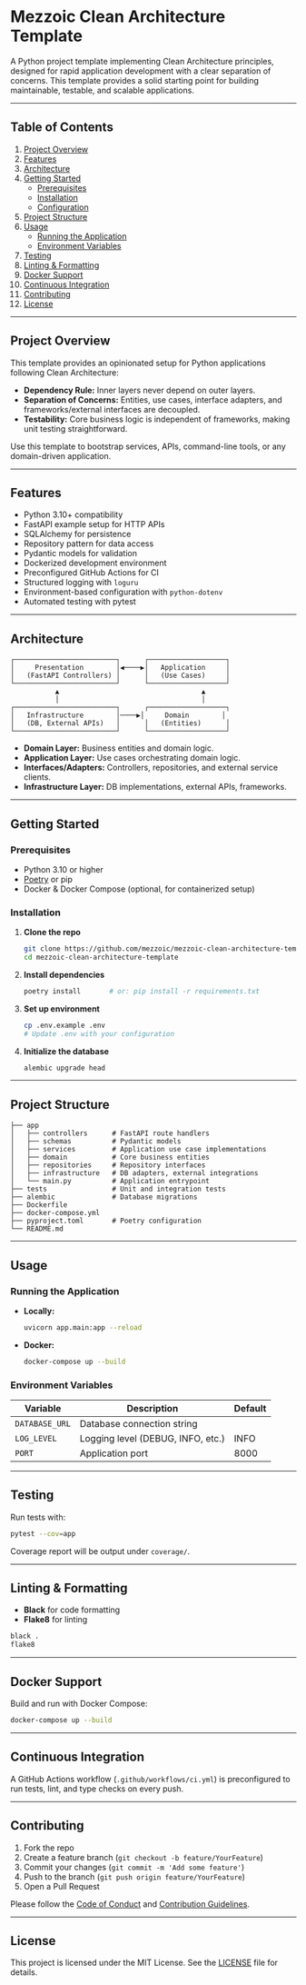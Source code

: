# Mezzoic Clean Architecture Template

A Python project template implementing Clean Architecture principles, designed for rapid application development with a clear separation of concerns. This template provides a solid starting point for building maintainable, testable, and scalable applications.

---

## Table of Contents

1. [Project Overview](#project-overview)
2. [Features](#features)
3. [Architecture](#architecture)
4. [Getting Started](#getting-started)
   - [Prerequisites](#prerequisites)
   - [Installation](#installation)
   - [Configuration](#configuration)
5. [Project Structure](#project-structure)
6. [Usage](#usage)
   - [Running the Application](#running-the-application)
   - [Environment Variables](#environment-variables)
7. [Testing](#testing)
8. [Linting & Formatting](#linting--formatting)
9. [Docker Support](#docker-support)
10. [Continuous Integration](#continuous-integration)
11. [Contributing](#contributing)
12. [License](#license)

---

## Project Overview

This template provides an opinionated setup for Python applications following Clean Architecture:

- **Dependency Rule:** Inner layers never depend on outer layers.
- **Separation of Concerns:** Entities, use cases, interface adapters, and frameworks/external interfaces are decoupled.
- **Testability:** Core business logic is independent of frameworks, making unit testing straightforward.

Use this template to bootstrap services, APIs, command-line tools, or any domain-driven application.

---

## Features

- Python 3.10+ compatibility
- FastAPI example setup for HTTP APIs
- SQLAlchemy for persistence
- Repository pattern for data access
- Pydantic models for validation
- Dockerized development environment
- Preconfigured GitHub Actions for CI
- Structured logging with `loguru`
- Environment-based configuration with `python-dotenv`
- Automated testing with pytest

---

## Architecture

```
┌─────────────────────────┐      ┌───────────────────┐
│     Presentation        │◀────▶│   Application     │
│   (FastAPI Controllers) │      │   (Use Cases)     │
└─────────────────────────┘      └───────────────────┘
           ▲                                   ▲
           │                                   │
┌─────────────────────────┐      ┌───────────────────┐
│   Infrastructure        │────▶│     Domain        │
│   (DB, External APIs)   │      │   (Entities)      │
└─────────────────────────┘      └───────────────────┘
```

- **Domain Layer:** Business entities and domain logic.
- **Application Layer:** Use cases orchestrating domain logic.
- **Interfaces/Adapters:** Controllers, repositories, and external service clients.
- **Infrastructure Layer:** DB implementations, external APIs, frameworks.

---

## Getting Started

### Prerequisites

- Python 3.10 or higher
- [Poetry](https://python-poetry.org/) or pip
- Docker & Docker Compose (optional, for containerized setup)

### Installation

1. **Clone the repo**

   ```bash
   git clone https://github.com/mezzoic/mezzoic-clean-architecture-template.git
   cd mezzoic-clean-architecture-template
   ```

2. **Install dependencies**

   ```bash
   poetry install       # or: pip install -r requirements.txt
   ```

3. **Set up environment**

   ```bash
   cp .env.example .env
   # Update .env with your configuration
   ```

4. **Initialize the database**

   ```bash
   alembic upgrade head
   ```

---

## Project Structure

```
├── app
│   ├── controllers      # FastAPI route handlers
│   ├── schemas          # Pydantic models
│   ├── services         # Application use case implementations
│   ├── domain           # Core business entities
│   ├── repositories     # Repository interfaces
│   ├── infrastructure   # DB adapters, external integrations
│   └── main.py          # Application entrypoint
├── tests                # Unit and integration tests
├── alembic              # Database migrations
├── Dockerfile
├── docker-compose.yml
├── pyproject.toml       # Poetry configuration
└── README.md
```

---

## Usage

### Running the Application

- **Locally:**
  ```bash
  uvicorn app.main:app --reload
  ```
- **Docker:**
  ```bash
  docker-compose up --build
  ```

### Environment Variables

| Variable       | Description                       | Default |
| -------------- | --------------------------------- | ------- |
| `DATABASE_URL` | Database connection string        |         |
| `LOG_LEVEL`    | Logging level (DEBUG, INFO, etc.) | INFO    |
| `PORT`         | Application port                  | 8000    |

---

## Testing

Run tests with:

```bash
pytest --cov=app
```

Coverage report will be output under `coverage/`.

---

## Linting & Formatting

- **Black** for code formatting
- **Flake8** for linting

```bash
black .
flake8
```

---

## Docker Support

Build and run with Docker Compose:

```bash
docker-compose up --build
```

---

## Continuous Integration

A GitHub Actions workflow (`.github/workflows/ci.yml`) is preconfigured to run tests, lint, and type checks on every push.

---

## Contributing

1. Fork the repo
2. Create a feature branch (`git checkout -b feature/YourFeature`)
3. Commit your changes (`git commit -m 'Add some feature'`)
4. Push to the branch (`git push origin feature/YourFeature`)
5. Open a Pull Request

Please follow the [Code of Conduct](CODE_OF_CONDUCT.md) and [Contribution Guidelines](CONTRIBUTING.md).

---

## License

This project is licensed under the MIT License. See the [LICENSE](LICENSE) file for details.

